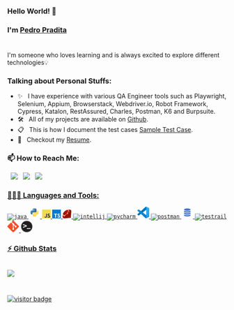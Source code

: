 ### Hello World! 👋
### I'm [Pedro Pradita](https://github.com/pedropradita/)
#
<!--
**pedropradita/pedropradita** is a ✨ _special_ ✨ repository because its `README.md` (this file) appears on your GitHub profile.

Here are some ideas to get you started:

- 🔭 I’m currently working on ...
- 🌱 I’m currently learning ...
- 👯 I’m looking to collaborate on ...
- 🤔 I’m looking for help with ...
- 💬 Ask me about ...
- 📫 How to reach me: ...
- 😄 Pronouns: ...
- ⚡ Fun fact: ...
-->
I'm someone who loves learning and is always excited to explore different technologies💡

### Talking about Personal Stuffs:

- ✨ &nbsp; I have experience with various QA Engineer tools such as Playwright, Selenium, Appium, Browserstack, Webdriver.io, Robot Framework, Cypress, Katalon, RestAssured, Charles, Postman, K6 and Burpsuite.
- 🛠 &nbsp; All of my projects are available on [Github](https://github.com/pedropradita).
- 📋 &nbsp; This is how I document the test cases [Sample Test Case](https://docs.google.com/spreadsheets/d/145w4UgU6nT3DtN8yX1hEN7K1Df2hgDu1TsHoKhnq6Qo/edit?usp=sharing).
- 📝 &nbsp; Checkout my [Resume](https://drive.google.com/file/d/1qIvd_uKFaMQO1L7iay2bUWV2reoSWQyd/view?usp=sharing).

### 📫 How to Reach Me:
  
&nbsp; [<img src="https://img.icons8.com/color/48/000000/linkedin.png" width="3.5%"/>](https://www.linkedin.com/in/pedro-pradita) &nbsp; [<img src="https://avatars.githubusercontent.com/u/11737042?s=200&v=4" width="3.5%"/>](https://www.upwork.com/freelancers/~0194f4e1f9630b310b) &nbsp;  <a href="mailto:aditya.pal.science@gmail.com"> <img src="https://img.icons8.com/fluent/48/000000/gmail.png" width="3.5%"/>

### 👨🏻‍💻 Languages and Tools:

<code><img height="27" src="https://external-content.duckduckgo.com/iu/?u=https%3A%2F%2Ftse1.mm.bing.net%2Fth%3Fid%3DOIP.g0g4Iv6bkPE_9MPmEJApZwAAAA%26pid%3DApi&f=1&ipt=fe25f8e7cc1c13fa8e889c1f5f2a69c8eb580fcb4feeee16e982a2de66845166&ipo=images" alt="java"></code>
<code><img height="27" src="https://raw.githubusercontent.com/github/explore/80688e429a7d4ef2fca1e82350fe8e3517d3494d/topics/python/python.png" alt="python"></code>
<code><img height="20" src="https://raw.githubusercontent.com/github/explore/80688e429a7d4ef2fca1e82350fe8e3517d3494d/topics/javascript/javascript.png"></code>
<code><img height="20" src="https://raw.githubusercontent.com/github/explore/main/topics/typescript/typescript.png"></code>
<code><img height="20" src="https://raw.githubusercontent.com/github/explore/main/topics/ruby/ruby.png"></code>
<code><img height="27" src="https://external-content.duckduckgo.com/iu/?u=https%3A%2F%2Ftse1.mm.bing.net%2Fth%3Fid%3DOIP.mIZeBtd_rKMrPhGN8RkEngHaHa%26pid%3DApi&f=1&ipt=3751ff3e624aa1fbe72144188e4819aa77088e286cee8aa97aa97bfd0bcd62c3&ipo=images" alt="intellij"></code>
<code><img height="27" src="https://external-content.duckduckgo.com/iu/?u=https%3A%2F%2Ftse4.mm.bing.net%2Fth%3Fid%3DOIP.pIi0CfGswG8JLy2f1w6dLQHaHa%26pid%3DApi&f=1&ipt=3a4f744d7f8cf734b0f62ae8564112fbc01d29cf35cc469aa1d1d413d7c31c4c&ipo=images" alt="pycharm"></code>
<code><img height="27" src="https://raw.githubusercontent.com/github/explore/main/topics/visual-studio-code/visual-studio-code.png"></code>
<code><img height="27" src="https://external-content.duckduckgo.com/iu/?u=https%3A%2F%2Ftse3.explicit.bing.net%2Fth%3Fid%3DOIP.TSYkzzNU-MdIIlEnxuZpGQHaHa%26pid%3DApi&f=1&ipt=6f14c8a6aa42a835b9133b7a8c23ce9e21b7fedb6b0b167632fcc3e4f8d59fc7&ipo=images" alt="postman"></code>
<code><img height="27" src="https://raw.githubusercontent.com/github/explore/80688e429a7d4ef2fca1e82350fe8e3517d3494d/topics/sql/sql.png" alt="sql"></code>
<code><img height="27" src="https://external-content.duckduckgo.com/iu/?u=https%3A%2F%2Ftse1.explicit.bing.net%2Fth%3Fid%3DOIP.6C1ItAo_ZN5Y4Xb2mURm9AHaD4%26pid%3DApi&f=1&ipt=ab98416281e6ac7c023c521606dd30bca3817c105d3a91d3240623f6c279392f&ipo=images" alt="testrail"></code>
<code><img height="27" src="https://raw.githubusercontent.com/devicons/devicon/master/icons/git/git-original.svg" alt="git"></code>
<code><img height="27" src="https://raw.githubusercontent.com/github/explore/80688e429a7d4ef2fca1e82350fe8e3517d3494d/topics/terminal/terminal.png" alt="terminal"></code>

### ⚡ Github Stats

<br />
<!--
<img height="180em" src="https://github-readme-stats.vercel.app/api?username=pedropradita&show_icons=true&hide_border=true&&count_private=true&include_all_commits=true" />  
-->
<img height="180em" src="https://github-readme-stats.vercel.app/api/top-langs/?username=pedropradita&show_icons=true&hide_border=true&layout=compact&langs_count=8"/>
  <br />
  
#

![visitor badge](https://visitor-badge.laobi.icu/badge?page_id=pedropradita.visitor-badge)
